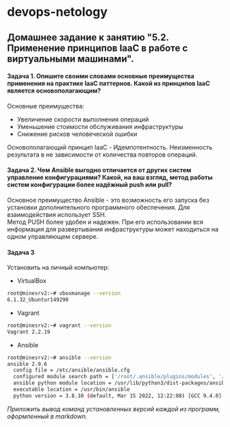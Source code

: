 # devops-netology

## Домашнее задание к занятию "5.2. Применение принципов IaaC в работе с виртуальными машинами".

#### Задача 1. Опишите своими словами основные преимущества применения на практике IaaC паттернов. Какой из принципов IaaC является основополагающим?

Основные преимущества:

- Увеличение скорости выполнения операций
- Уменьшение стоимости обслуживания инфраструктуры
- Снижение рисков человеческой ошибки

Основополагающий принцип IaaC - Идемпотентность. Неизменность результата в не зависимости от количества повторов операций.

#### Задача 2. Чем Ansible выгодно отличается от других систем управление конфигурациями? Какой, на ваш взгляд, метод работы систем конфигурации более надёжный push или pull?

Основное преимущество Ansible - это возможность его запуска без установки дополнительного программного обеспечения. Для взаимодействия использует SSH.  
Метод PUSH более удобен и надежен. При его использовании вся информация для развертывания инфраструктуры может находиться на одном управляющем сервере. 

#### Задача 3

Установить на личный компьютер:

- VirtualBox
```bash
root@minesrv2:~# vboxmanage --version
6.1.32_Ubuntur149290
```

- Vagrant
```bash
root@minesrv2:~# vagrant --version
Vagrant 2.2.19
```

- Ansible
```bash
root@minesrv2:~# ansible --version
ansible 2.9.6
  config file = /etc/ansible/ansible.cfg
  configured module search path = ['/root/.ansible/plugins/modules', '/usr/share/ansible/plugins/modules']
  ansible python module location = /usr/lib/python3/dist-packages/ansible
  executable location = /usr/bin/ansible
  python version = 3.8.10 (default, Mar 15 2022, 12:22:08) [GCC 9.4.0]
```

*Приложить вывод команд установленных версий каждой из программ, оформленный в markdown.*